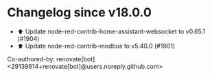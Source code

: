 # Changelog since v18.0.0
- ⬆️ Update node-red-contrib-home-assistant-websocket to v0.65.1 (#1904) 
- ⬆️ Update node-red-contrib-modbus to v5.40.0 (#1901)

Co-authored-by: renovate[bot] <29139614+renovate[bot]@users.noreply.github.com> 
